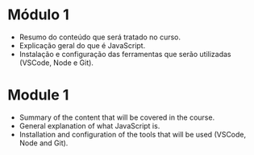 # Módulo 1

- Resumo do conteúdo que será tratado no curso.
- Explicação geral do que é JavaScript.
- Instalação e configuração das ferramentas que serão utilizadas (VSCode, Node e Git).

# Module 1

- Summary of the content that will be covered in the course.
- General explanation of what JavaScript is.
- Installation and configuration of the tools that will be used (VSCode, Node and Git).